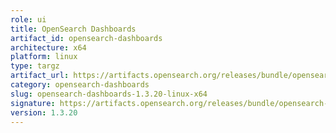 ```yaml
---
role: ui
title: OpenSearch Dashboards
artifact_id: opensearch-dashboards
architecture: x64
platform: linux
type: targz
artifact_url: https://artifacts.opensearch.org/releases/bundle/opensearch-dashboards/1.3.20/opensearch-dashboards-1.3.20-linux-x64.tar.gz
category: opensearch-dashboards
slug: opensearch-dashboards-1.3.20-linux-x64
signature: https://artifacts.opensearch.org/releases/bundle/opensearch-dashboards/1.3.20/opensearch-dashboards-1.3.20-linux-x64.tar.gz.sig
version: 1.3.20
---
```



